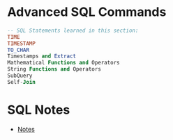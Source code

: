 # Advanced SQL Commands

``` sql
-- SQL Statements learned in this section:
TIME
TIMESTAMP
TO_CHAR
Timestamps and Extract 
Mathematical Functions and Operators
String Functions and Operators
SubQuery
Self-Join
```


# SQL Notes
- [Notes](notes.md)
